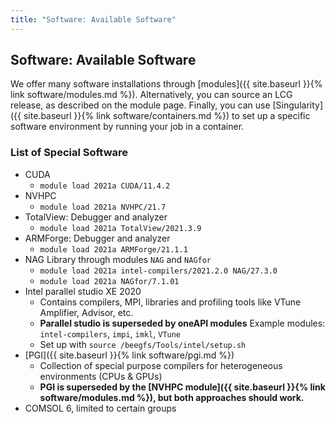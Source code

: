 ```yaml
---
title: "Software: Available Software"
---
```


## Software: Available Software
We offer many software installations through [modules]({{ site.baseurl }}{% link software/modules.md %}).
Alternatively, you can source an LCG release, as described on the module page.
Finally, you can use [Singularity]({{ site.baseurl }}{% link software/containers.md %}) to set up a specific software environment by running your job in a container.

### List of Special Software
  - CUDA
    - `module load 2021a CUDA/11.4.2`
  - NVHPC
    - `module load 2021a NVHPC/21.7`
  - TotalView: Debugger and analyzer
    - `module load 2021a TotalView/2021.3.9`
  - ARMForge: Debugger and analyzer
    - `module load 2021a ARMForge/21.1.1`
  - NAG Library through modules `NAG` and `NAGfor`
    - `module load 2021a intel-compilers/2021.2.0 NAG/27.3.0`
    - `module load 2021a NAGfor/7.1.01`
  - Intel parallel studio XE 2020
    - Contains compilers, MPI, libraries and profiling tools like VTune Amplifier, Advisor, etc.
    - **Parallel studio is superseded by oneAPI modules** Example modules: `intel-compilers`, `impi`, `imkl`, `VTune`
    - Set up with `source /beegfs/Tools/intel/setup.sh`
  - [PGI]({{ site.baseurl }}{% link software/pgi.md %})
    - Collection of special purpose compilers for heterogeneous environments (CPUs & GPUs)
    - **PGI is superseded by the [NVHPC module]({{ site.baseurl }}{% link software/modules.md %}), but both approaches should work.**
  - COMSOL 6, limited to certain groups
